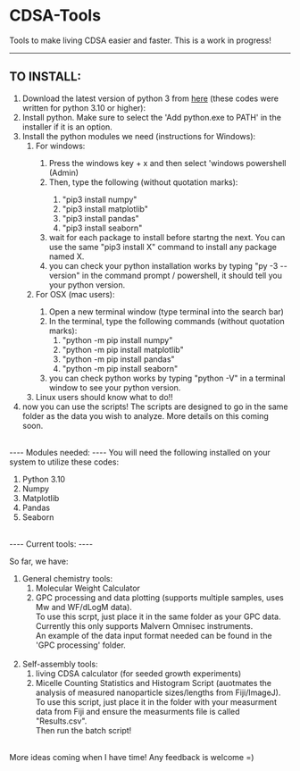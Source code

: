 # CDSA-Tools
Tools to make living CDSA easier and faster. This is a work in progress!

----
TO INSTALL:
----
<ol>
  <li>Download the latest version of python 3 from <a href="https://www.python.org/downloads/">here</a> (these codes were written for python 3.10 or higher):</li>
  <li>Install python. Make sure to select the 'Add python.exe to PATH' in the installer if it is an option.</li>
  <li>Install the python modules we need (instructions for Windows):
    <ol>
      <li>For windows:</li>
        <ol>
          <li>Press the windows key + x and then select 'windows powershell (Admin)</li>
          <li>Then, type the following (without quotation marks):</li>
            <ol>
              <li>"pip3 install numpy"</li>
              <li>"pip3 install matplotlib"</li>
              <li>"pip3 install pandas"</li>
              <li>"pip3 install seaborn"</li>
            </ol>
          <li>wait for each package to install before startng the next. You can use the same "pip3 install X" command to install any package named X.</li>
          <li>you can check your python installation works by typing "py -3 --version" in the command prompt / powershell, it should tell you your python version.</li>
        </ol>
      <li>For OSX (mac users):</li>
        <ol>
          <li>Open a new terminal window (type terminal into the search bar)</li>
          <li>In the terminal, type the following commands (without quotation marks):
            <ol>
              <li>"python -m pip install numpy"</li>
              <li>"python -m pip install matplotlib"</li>
              <li>"python -m pip install pandas"</li>
              <li>"python -m pip install seaborn"</li>
            </ol>
          <li>you can check python works by typing "python -V" in a terminal window to see your python version.</li>
        </ol>
      <li>Linux users should know what to do!!</li>
    </ol>
  <li>now you can use the scripts! The scripts are designed to go in the same folder as the data you wish to analyze. More details on this coming soon.</li> 
</ol>
<br>
----
Modules needed:
----
You will need the following installed on your system to utilize these codes:
<ol>
  <li>Python 3.10</li>
  <li>Numpy</li>
  <li>Matplotlib</li>
  <li>Pandas</li>
  <li>Seaborn</li>
</ol>
<br>
----
Current tools:
----

So far, we have:<br>
<ol>
  <li>General chemistry tools:
    <ol>
      <li>Molecular Weight Calculator</li>
      <li>GPC processing and data plotting (supports multiple samples, uses Mw and WF/dLogM data).
        <br>To use this scrpt, just place it in the same folder as your GPC data. Currently this only supports Malvern Omnisec instruments.
        <br>An example of the data input format needed can be found in the 'GPC processing' folder.</li>
    </ol>
  </li>
<br>
  <li>Self-assembly tools:
    <ol>
      <li>living CDSA calculator (for seeded growth experiments)</li>
      <li>Micelle Counting Statistics and Histogram Script (auotmates the analysis of measured nanoparticle sizes/lengths from Fiji/ImageJ).
          <br>To use this script, just place it in the folder with your measurment data from Fiji and ensure the measurments file is called "Results.csv".<br>
          Then run the batch script!</li>
    </ol>
  </li>
</ol>
<br>
More ideas coming when I have time! Any feedback is welcome =)
